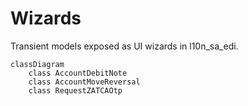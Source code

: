 # Wizards

Transient models exposed as UI wizards in l10n_sa_edi.

```mermaid
classDiagram
    class AccountDebitNote
    class AccountMoveReversal
    class RequestZATCAOtp
```
